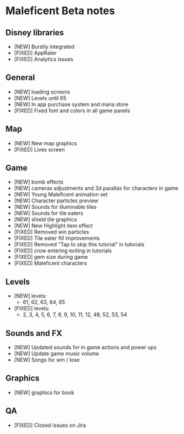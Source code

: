 # Maleficent Beta notes

## Disney libraries
* [NEW] Burstly integrated
* [FIXED] AppRater
* [FIXED] Analytics issues

## General

* [NEW] loading screens
* [NEW] Levels until 65
* [NEW] In app purchase system and mana store
* [FIXED] Fixed font and colors in all game panels 


## Map
* [NEW] New map graphics 
* [FIXED] Lives screen


## Game

* [NEW] bomb effects
* [NEW] cameras adjustments and 3d parallax for characters in game
* [NEW] Young Maleficent animation set
* [NEW] Character particles preview
* [NEW] Sounds for illuminable tiles
* [NEW] Sounds for tile eaters
* [NEW] shield tile graphics
* [NEW] New Highlight item effect
* [FIXED] Removed win particles
* [FIXED] Tile eater fill improvements
* [FIXED] Removed "Tap to skip this tutorial" in tutorials
* [FIXED] crow entering exiting in tutorials
* [FIXED] gem size during game
* [FIXED] Maleficent characters

## Levels
* [NEW] levels:
  * 61, 62, 63, 64, 65
* [FIXED] levels:
  * 2, 3, 4, 5, 6, 7, 8, 9, 10, 11, 12,  48, 52, 53, 54

## Sounds and FX
* [NEW] Updated sounds for in game actions and power ups
* [NEW] Update game music volume
* [NEW] Songs for win / lose


## Graphics
* [NEW] graphics for book


## QA
* [FIXED] Closed issues on Jira